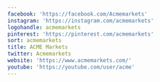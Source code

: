 ```yaml
---
facebook: 'https://facebook.com/Acmemarkets'
instagram: 'https://instagram.com/acmemarkets'
logohandle: acmemarkets
pinterest: 'https://pinterest.com/acmemarkets'
sort: acmemarkets
title: ACME Markets
twitter: Acmemarkets
website: 'https://www.acmemarkets.com/'
youtube: 'https://youtube.com/user/acme'
---
```

